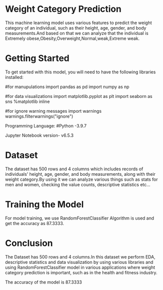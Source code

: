# Weight Category Prediction 

This machine learning model uses various features to predict the weight category of an individual, such as their height, age, gender, and body measurements.And based on that we can analyze that the individual is Extremely obese,Obesity,Overweight,Normal,weak,Extreme weak.

# Getting Started

To get started with this model, you will need to have the following libraries installed:

#for manupulations
import pandas as pd
import numpy as np

#for data visualizations
import matplotlib.pyplot as plt
import seaborn as sns
%matplotlib inline

#for ignore warning messages
import warnings
warnings.filterwarnings("ignore")

Programming Language:
#Python -3.9.7

Jupyter Notebook version- v6.5.3

# Dataset

The dataset has 500 rows and 4 columns which includes records of individuals' height, age, gender, and body measurements, along with their weight category.By using it we can analyze various things such as stats for men and women, checking the value counts, descriptive statistics etc...


# Training the Model

For model training, we use RandomForestClassifier Algorithm is used and get the accuracy as 87.3333.

# Conclusion

The Dataset has 500 rows and 4 columns.In this dataset we perform EDA, descriptive statistics and data visualization by using various libraries and using RandomForestClassifier model in various applications where weight category prediction is important, such as in the health and fitness industry. 

The accuracy of the model is 87.3333
